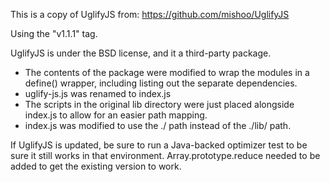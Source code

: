 This is a copy of UglifyJS from:
https://github.com/mishoo/UglifyJS

Using the "v1.1.1" tag.

UglifyJS is under the BSD license, and it a third-party package.

* The contents of the package were modified to wrap the modules in a define() wrapper,
  including listing out the separate dependencies.
* uglify-js.js was renamed to index.js
* The scripts in the original lib directory were just placed alongside index.js to allow for an easier path mapping.
* index.js was modified to use the ./ path instead of the ./lib/ path.

If UglifyJS is updated, be sure to run a Java-backed optimizer test to be sure
it still works in that environment. Array.prototype.reduce needed to be added
to get the existing version to work.